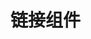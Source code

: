 # 链接组件

<common-DemoCode title="基本用法" description="基本链接用法:">
<test-link></test-link>

<highlight-code slot="codeText" lang="vue">
    <demo-link type="primary"></demo-link>
        <demo-link type='success'></demo-link>
        <demo-link type='warning'></demo-link>
        <demo-link type='danger'></demo-link>
        <demo-link type='info'></demo-link>
  </highlight-code>
</common-DemoCode>
